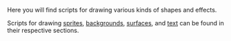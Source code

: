 Here you will find scripts for drawing various kinds of shapes
and effects. 

Scripts for drawing [sprites], [backgrounds], [surfaces], and 
[text] can be found in their respective sections.

[sprites]: ../../Graphics/Sprites/
[backgrounds]: ../../Graphics/Backgrounds/
[surfaces]: ../../Graphics/Surfaces/
[text]: ../../Graphics/Text/
